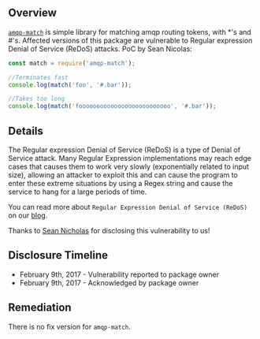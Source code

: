 ## Overview
[`amqp-match`](https://www.npmjs.com/package/amqp-match) is simple library for matching amqp routing tokens, with \*'s and \#'s.
Affected versions of this package are vulnerable to Regular expression Denial of Service (ReDoS) attacks.
PoC by Sean Nicolas:
```js
const match = require('amqp-match');

//Terminates fast
console.log(match('foo', '#.bar'));

//Takes too long
console.log(match('foooooooooooooooooooooooooo', '#.bar'));
```

## Details
The Regular expression Denial of Service (ReDoS) is a type of Denial of Service attack. Many Regular Expression implementations may reach edge cases that causes them to work very slowly (exponentially related to input size), allowing an attacker to exploit this and can cause the program to enter these extreme situations by using a Regex string and cause the service to hang for a large periods of time.

You can read more about `Regular Expression Denial of Service (ReDoS)` on our [blog](https://snyk.io/blog/redos-and-catastrophic-backtracking/).

Thanks to [Sean Nicholas](https://github.com/sean-nicholas) for disclosing this vulnerability to us!

## Disclosure Timeline
- February 9th, 2017 - Vulnerability reported to package owner
- February 9th, 2017 - Acknowledged by package owner

## Remediation
There is no fix version for `amqp-match`.
